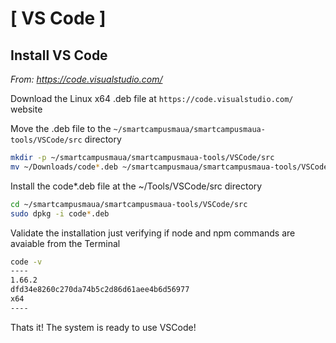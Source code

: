 # [  VS Code ]

## Install VS Code

*From: https://code.visualstudio.com/*

Download the Linux x64 .deb file at `https://code.visualstudio.com/` website

Move the .deb file to the `~/smartcampusmaua/smartcampusmaua-tools/VSCode/src` directory
```bash
mkdir -p ~/smartcampusmaua/smartcampusmaua-tools/VSCode/src
mv ~/Downloads/code*.deb ~/smartcampusmaua/smartcampusmaua-tools/VSCode/src
```

Install the code*.deb file at the ~/Tools/VSCode/src directory
```bash
cd ~/smartcampusmaua/smartcampusmaua-tools/VSCode/src
sudo dpkg -i code*.deb
```

Validate the installation just verifying if node and npm commands are avaiable from the Terminal

```bash
code -v
----
1.66.2
dfd34e8260c270da74b5c2d86d61aee4b6d56977
x64
----
```

Thats it! The system is ready to use VSCode!


